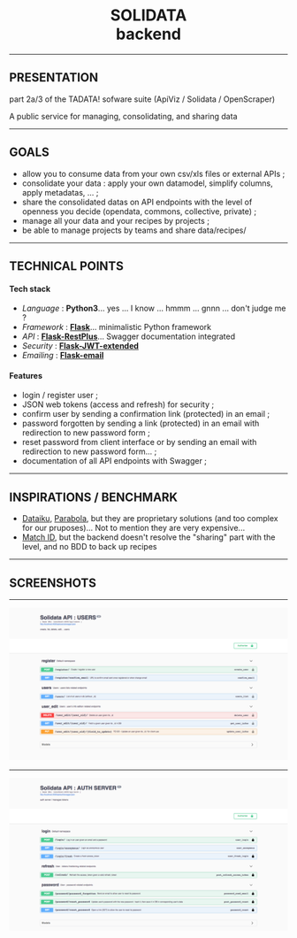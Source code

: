 <h1 align=center>  SOLIDATA <br> backend</h1>


-------
## PRESENTATION

part 2a/3 of the TADATA! sofware suite (ApiViz / Solidata / OpenScraper)

A public service for managing, consolidating, and sharing data 


-------

## GOALS

- allow you to consume data from your own csv/xls files or external APIs ;
- consolidate your data : apply your own datamodel, simplify columns, apply metadatas, ... ; 
- share the consolidated datas on API endpoints with the level of openness you decide (opendata, commons, collective, private) ;
- manage all your data and your recipes by projects ;
- be able to manage projects by teams and share data/recipes/


------

## TECHNICAL POINTS

#### Tech stack
- _Language_  : **Python3**... yes ... I know ... hmmm ... gnnn ... don't judge me ?
- _Framework_ : **[Flask](http://flask.pocoo.org/)**... minimalistic Python framework
- _API_       : **[Flask-RestPlus](http://flask-restplus.readthedocs.io/en/stable/)**... Swagger documentation integrated
- _Security_  : **[Flask-JWT-extended](https://flask-jwt-extended.readthedocs.io/en/latest/)**
- _Emailing_  : **[Flask-email](https://pythonhosted.org/Flask-Mail/)**

#### Features
- login / register user ; 
- JSON web tokens (access and refresh) for security ; 
- confirm user by sending a confirmation link (protected) in an email ; 
- password forgotten by sending a link (protected) in an email with redirection to new password form ; 
- reset password from client interface or by sending an email with redirection to new password form... ; 
- documentation of all API endpoints with Swagger ;


------

## INSPIRATIONS / BENCHMARK

- [Dataiku](https://www.dataiku.com/), [Parabola](https://parabola.io/), but they are proprietary solutions (and too complex for our pruposes)... Not to mention they are very expensive...
- [Match ID](https://matchid-project.github.io/), but the backend doesn't resolve the "sharing" part with the level, and no BDD to back up recipes


-------

## SCREENSHOTS

-------
![alt text](./screenshots/endpoints_users.png "endpoint users")

-------
![alt text](./screenshots/endpoints_auth_server.png "endpoint users")

